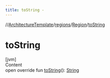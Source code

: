 ```yaml
---
title: toString -
---
```

//[ArchitectureTemplate](../../index.md)/[regions](../index.md)/[Region](index.md)/[toString](to-string.md)



# toString  
[jvm]  
Content  
open override fun [toString](to-string.md)(): [String](https://kotlinlang.org/api/latest/jvm/stdlib/kotlin/-string/index.html)  



